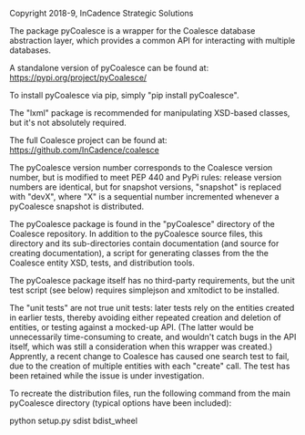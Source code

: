 Copyright 2018-9, InCadence Strategic Solutions


The package pyCoalesce is a wrapper for the Coalesce database abstraction layer,
which provides a common API for interacting with multiple databases.

A standalone version of pyCoalesce can be found at:
https://pypi.org/project/pyCoalesce/

To install pyCoalesce via pip, simply "pip install pyCoalesce".

The "lxml" package is recommended for manipulating XSD-based classes, but
it's not absolutely required.


The full Coalesce project can be found at:
https://github.com/InCadence/coalesce

The pyCoalesce version number corresponds to the Coalesce version number, but 
is modified to meet PEP 440 and PyPi rules:  release version numbers are 
identical, but for snapshot versions, "snapshot" is replaced with "devX", where
"X" is a sequential number incremented whenever a pyCoalesce snapshot is
distributed.

The pyCoalesce package is found in the "pyCoalesce" directory of the Coalesce
repository.  In addition to the pyCoalesce source files, this directory and its
sub-directories contain documentation (and source for creating documentation), a
script for generating classes from the the Coalesce entity XSD, tests, and 
distribution tools.

The pyCoalesce package itself has no third-party requirements, but the unit test 
script (see below) requires simplejson and xmltodict to be installed.

The "unit tests" are not true unit tests:  later tests rely on the entities
created in earlier tests, thereby avoiding either repeated creation and 
deletion of entities, or testing against a mocked-up API.  (The latter would
be unnecessarily time-consuming to create, and wouldn't catch bugs in the API
itself, which was still a consideration when this wrapper was created.)
Apprently, a recent change to Coalesce has caused one search test to fail,
due to the creation of multiple entities with each "create" call.  The test has
been retained while the issue is under investigation.

To recreate the distribution files, run the following command from the main 
pyCoalesce directory (typical options have been included):

python setup.py sdist bdist_wheel